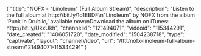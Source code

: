 {
    "title": "NOFX - \"Linoleum\" (Full Album Stream)",
    "description": "Listen to the full album at http:\/\/bit.ly\/1o1EBDF\n\"Linoleum\" by NOFX from the album 'Punk In Drublic,' available now\nDownload the album on iTunes: http:\/\/bit.ly\/UkxUkh",
    "channelid": "121494071",
    "videoid": "115344291",
    "date_created": "1406051720",
    "date_modified": "1504238718",
    "type": "captivate",
    "layout": "channelVideo",
    "url": "\/tttt\/nofx-linoleum-full-album-stream\/121494071-115344291"
}